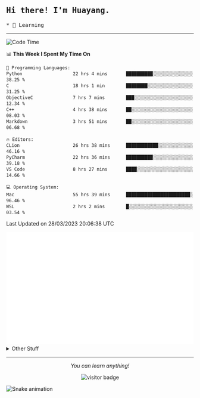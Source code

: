 <h2>
    <samp>Hi there! I'm Huayang.</samp>
</h2>
<p>
    <samp>
        * 🧐 Learning
    </samp>
</p>

<hr>

<!--START_SECTION:waka-->
![Code Time](http://img.shields.io/badge/Code%20Time-598%20hrs%2041%20mins-blue)

📊 **This Week I Spent My Time On** 

```text
💬 Programming Languages: 
Python                   22 hrs 4 mins       ██████████░░░░░░░░░░░░░░░   38.25 % 
C                        18 hrs 1 min        ████████░░░░░░░░░░░░░░░░░   31.25 % 
ObjectiveC               7 hrs 7 mins        ███░░░░░░░░░░░░░░░░░░░░░░   12.34 % 
C++                      4 hrs 38 mins       ██░░░░░░░░░░░░░░░░░░░░░░░   08.03 % 
Markdown                 3 hrs 51 mins       ██░░░░░░░░░░░░░░░░░░░░░░░   06.68 % 

🔥 Editors: 
CLion                    26 hrs 38 mins      ████████████░░░░░░░░░░░░░   46.16 % 
PyCharm                  22 hrs 36 mins      ██████████░░░░░░░░░░░░░░░   39.18 % 
VS Code                  8 hrs 27 mins       ████░░░░░░░░░░░░░░░░░░░░░   14.66 % 

💻 Operating System: 
Mac                      55 hrs 39 mins      ████████████████████████░   96.46 % 
WSL                      2 hrs 2 mins        █░░░░░░░░░░░░░░░░░░░░░░░░   03.54 % 
```


 Last Updated on 28/03/2023 20:06:38 UTC
<!--END_SECTION:waka-->

<picture>
    <img src="/github-metrics.svg" alt="github metrics" style='visibility:visible'>
</picture>

<details>
  <summary>Other Stuff</summary>
  <br />
<!--   
  <p align="left">
    <img height="180em" src="https://github-readme-streak-stats.herokuapp.com/?user=GuillaumeFalourd" />
    
  </p> -->

  * 🏆 Some GitHub statistical reports:
  
  <img width="100%" src="https://github-profile-trophy.vercel.app/?username=xmchxup&column=7">
  <p align="left">  
    <img height="180em" src="https://github-readme-stats.vercel.app/api?username=xmchxup&hide_border=true&show_icons=true&include_all_commits=true&bg_color=0,EC6C6C,FFD479,FFFC79,73FA79&theme=graywhite&locale=en" />
    <img height="180em" src="https://github-readme-stats.vercel.app/api/top-langs/?username=xmchxup&hide=css,scss,html&langs_count=8&hide_border=true&layout=compact&bg_color=0,73FA79,73FDFF,D783FF&theme=graywhite&locale=en" />
  </p>
  
  <img width="100%" src="https://github-profile-summary-cards.vercel.app/api/cards/profile-details?username=xmchxup&theme=github" />
 
</a>
</details>
<hr>
<p align="center">
    <i>You can learn anything!</i>
    <p align="center">
        <img src="https://visitor-badge.laobi.icu/badge?page_id=xmchxup" alt="visitor badge"/>       
    </p>
</p>

![Snake animation](https://github.com/XmchxUp/XmchxUp/blob/output/github-contribution-grid-snake.gif)


